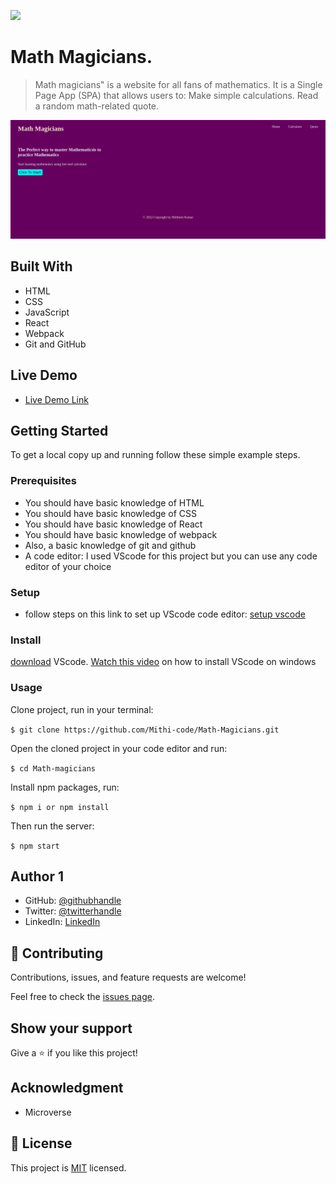 ![](https://img.shields.io/badge/Microverse-blueviolet)

# Math Magicians.

> Math magicians" is a website for all fans of mathematics. It is a Single Page App (SPA) that allows users to: Make simple calculations. Read a random math-related quote.

![screenshot](./public/app1.png)


## Built With

- HTML
- CSS
- JavaScript
- React
- Webpack
- Git and GitHub

## Live Demo

- [Live Demo Link](https://mithi-code.github.io/Math-Magicians/)


## Getting Started

To get a local copy up and running follow these simple example steps.

### Prerequisites
- You should have basic knowledge of HTML
- You should have basic knowledge of CSS
- You should have basic knowledge of React
- You should have basic knowledge of webpack
- Also, a basic knowledge of git and github
- A code editor: I used VScode for this project but you can use any code editor of your choice
### Setup
- follow steps on this link to set up VScode code editor: [setup vscode](https://www.freecodecamp.org/news/how-to-set-up-vs-code-for-web-development/)

### Install
[download](https://code.visualstudio.com/download) VScode.
[Watch this video](https://www.youtube.com/watch?v=MlIzFUI1QGA) on how to install VScode on windows

### Usage

Clone project, run in your terminal:

```$ git clone https://github.com/Mithi-code/Math-Magicians.git ```

Open the cloned project in your code editor and run:

``` $ cd Math-magicians ```

 Install npm packages, run:

``` $ npm i or npm install ```

Then run the server:

``` $ npm start ```



## Author 1

- GitHub: [@githubhandle](https://github.com/Mithi-code)
- Twitter: [@twitterhandle](https://twitter.com/LazyMithlesh)
- LinkedIn: [LinkedIn](https://www.linkedin.com/in/mithlesh-kumar-564a97221/)

## 🤝 Contributing

Contributions, issues, and feature requests are welcome!

Feel free to check the [issues page](https://github.com/Mithi-code/Math-Magicians/issues).

## Show your support

Give a ⭐️ if you like this project!

## Acknowledgment 
- Microverse 

## 📝 License

This project is [MIT](./MIT.md) licensed.
